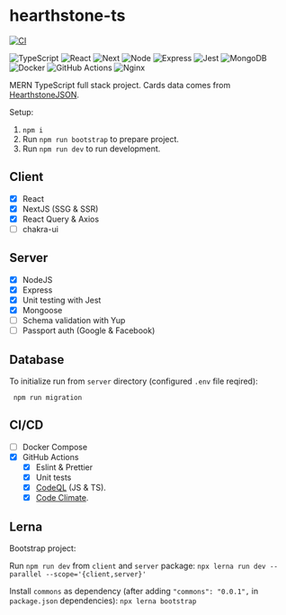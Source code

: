 # hearthstone-ts

[![CI](https://github.com/wozniaklukasz/hearthstone-ts/actions/workflows/ci.yml/badge.svg?branch=main)](https://github.com/wozniaklukasz/hearthstone-ts/actions/workflows/ci.yml)

[comment]: <> ([![]&#40;https://img.shields.io/codeclimate/tech-debt/wozniaklukasz/hearthstone-fullstack-typescript&#41;]&#40;https://codeclimate.com/github/wozniaklukasz/hearthstone-fullstack-typescript&#41;)

[comment]: <> ([![]&#40;https://img.shields.io/codeclimate/issues/wozniaklukasz/hearthstone-fullstack-typescript&#41;]&#40;https://codeclimate.com/github/wozniaklukasz/hearthstone-fullstack-typescript&#41;)

[comment]: <> ([![]&#40;https://img.shields.io/codeclimate/maintainability/wozniaklukasz/hearthstone-fullstack-typescript&#41;]&#40;https://codeclimate.com/github/wozniaklukasz/hearthstone-fullstack-typescript&#41;)

![TypeScript](https://img.shields.io/badge/-TypeScript-333333?style=flat&logo=typescript)
![React](https://img.shields.io/badge/-React-333333?style=flat&logo=react)
![Next](https://img.shields.io/badge/-Next-333333?style=flat&logo=next.js)
![Node](https://img.shields.io/badge/-Node-333333?style=flat&logo=node.js)
![Express](https://img.shields.io/badge/-Express-333333?style=flat&logo=express)
![Jest](https://img.shields.io/badge/-Jest-333333?style=flat&logo=jest)
![MongoDB](https://img.shields.io/badge/-MongoDB-333333?style=flat&logo=mongodb)
![Docker](https://img.shields.io/badge/-Docker-333333?style=flat&logo=docker)
![GitHub Actions](https://img.shields.io/badge/-GitHub_Actions-333333?style=flat&logo=github)
![Nginx](https://img.shields.io/badge/-Nginx-333333?style=flat&logo=nginx)

MERN TypeScript full stack project.
Cards data comes from [HearthstoneJSON](https://hearthstonejson.com/).

Setup:
1. `npm i`
2. Run `npm run bootstrap` to prepare project.
3. Run `npm run dev` to run development.

## Client

- [x] React
- [x] NextJS (SSG & SSR)
- [x] React Query & Axios
- [ ] chakra-ui

## Server

- [x] NodeJS
- [x] Express
- [x] Unit testing with Jest
- [x] Mongoose
- [ ] Schema validation with Yup
- [ ] Passport auth (Google & Facebook)

## Database

To initialize run from `server` directory (configured `.env` file reqired):
```
 npm run migration
```

## CI/CD

- [ ] Docker Compose
- [x] GitHub Actions
  - [x] Eslint & Prettier
  - [x] Unit tests
  - [x] [CodeQL](https://codeql.github.com/) (JS & TS).
  - [x] [Code Climate](https://codeclimate.com/github/wozniaklukasz/hearthstone-fullstack-typescript).

## Lerna

Bootstrap project:

Run `npm run dev` from `client` and `server` package:
`npx lerna run dev --parallel --scope='{client,server}'`

Install `commons` as dependency (after adding `"commons": "0.0.1",` in `package.json` dependencies):
`npx lerna bootstrap`
